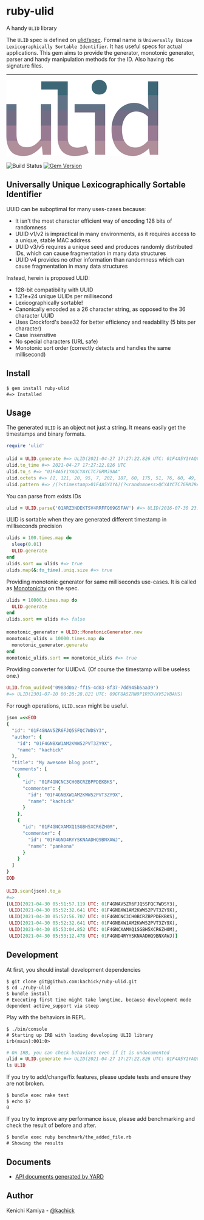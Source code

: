 # ruby-ulid

A handy `ULID` library

The `ULID` spec is defined on [ulid/spec](https://github.com/ulid/spec).
Formal name is `Universally Unique Lexicographically Sortable Identifier`.
It has useful specs for actual applications.
This gem aims to provide the generator, monotonic generator, parser and handy manipulation methods for the ID.
Also having rbs signature files.

---

![ULIDlogo](https://raw.githubusercontent.com/kachick/ruby-ulid/main/logo.png)

![Build Status](https://github.com/kachick/ruby-ulid/actions/workflows/test.yml/badge.svg?branch=main)
[![Gem Version](https://badge.fury.io/rb/ruby-ulid.png)](http://badge.fury.io/rb/ruby-ulid)

## Universally Unique Lexicographically Sortable Identifier

UUID can be suboptimal for many uses-cases because:

- It isn't the most character efficient way of encoding 128 bits of randomness
- UUID v1/v2 is impractical in many environments, as it requires access to a unique, stable MAC address
- UUID v3/v5 requires a unique seed and produces randomly distributed IDs, which can cause fragmentation in many data structures
- UUID v4 provides no other information than randomness which can cause fragmentation in many data structures

Instead, herein is proposed ULID:

- 128-bit compatibility with UUID
- 1.21e+24 unique ULIDs per millisecond
- Lexicographically sortable!
- Canonically encoded as a 26 character string, as opposed to the 36 character UUID
- Uses Crockford's base32 for better efficiency and readability (5 bits per character)
- Case insensitive
- No special characters (URL safe)
- Monotonic sort order (correctly detects and handles the same millisecond)

## Install

```console
$ gem install ruby-ulid
#=> Installed
```

## Usage

The generated `ULID` is an object not just a string.
It means easily get the timestamps and binary formats.

```ruby
require 'ulid'

ulid = ULID.generate #=> ULID(2021-04-27 17:27:22.826 UTC: 01F4A5Y1YAQCYAYCTC7GRMJ9AA)
ulid.to_time #=> 2021-04-27 17:27:22.826 UTC
ulid.to_s #=> "01F4A5Y1YAQCYAYCTC7GRMJ9AA"
ulid.octets #=> [1, 121, 20, 95, 7, 202, 187, 60, 175, 51, 76, 60, 49, 73, 37, 74]
ulid.pattern #=> /(?<timestamp>01F4A5Y1YA)(?<randomness>QCYAYCTC7GRMJ9AA)/i
```

You can parse from exists IDs

```ruby
ulid = ULID.parse('01ARZ3NDEKTSV4RRFFQ69G5FAV') #=> ULID(2016-07-30 23:54:10.259 UTC: 01ARZ3NDEKTSV4RRFFQ69G5FAV)
```

ULID is sortable when they are generated different timestamp in milliseconds precision

```ruby
ulids = 100.times.map do
  sleep(0.01)
  ULID.generate
end
ulids.sort == ulids #=> true
ulids.map(&:to_time).uniq.size #=> true
```

Providing monotonic generator for same milliseconds use-cases. It is called as [Monotonicity](https://github.com/ulid/spec/tree/d0c7170df4517939e70129b4d6462cc162f2d5bf#monotonicity) on the spec.

```ruby
ulids = 10000.times.map do
  ULID.generate
end
ulids.sort == ulids #=> false

monotonic_generator = ULID::MonotonicGenerator.new
monotonic_ulids = 10000.times.map do
  monotonic_generator.generate
end
monotonic_ulids.sort == monotonic_ulids #=> true
```

Providing converter for UUIDv4. (Of course the timestamp will be useless one.)

```ruby
ULID.from_uuidv4('0983d0a2-ff15-4d83-8f37-7dd945b5aa39')
#=> ULID(2301-07-10 00:28:28.821 UTC: 09GF8A5ZRN9P1RYDVXV52VBAHS)
```

For rough operations, `ULID.scan` might be useful.

```ruby
json =<<EOD
{
  "id": "01F4GNAV5ZR6FJQ5SFQC7WDSY3",
  "author": {
    "id": "01F4GNBXW1AM2KWW52PVT3ZY9X",
    "name": "kachick"
  },
  "title": "My awesome blog post",
  "comments": [
    {
      "id": "01F4GNCNC3CH0BCRZBPPDEKBKS",
      "commenter": {
        "id": "01F4GNBXW1AM2KWW52PVT3ZY9X",
        "name": "kachick"
      }
    },
    {
      "id": "01F4GNCXAMXQ1SGBH5XCR6ZH0M",
      "commenter": {
        "id": "01F4GND4RYYSKNAADHQ9BNXAWJ",
        "name": "pankona"
      }
    }
  ]
}
EOD

ULID.scan(json).to_a
#=>
[ULID(2021-04-30 05:51:57.119 UTC: 01F4GNAV5ZR6FJQ5SFQC7WDSY3),
 ULID(2021-04-30 05:52:32.641 UTC: 01F4GNBXW1AM2KWW52PVT3ZY9X),
 ULID(2021-04-30 05:52:56.707 UTC: 01F4GNCNC3CH0BCRZBPPDEKBKS),
 ULID(2021-04-30 05:52:32.641 UTC: 01F4GNBXW1AM2KWW52PVT3ZY9X),
 ULID(2021-04-30 05:53:04.852 UTC: 01F4GNCXAMXQ1SGBH5XCR6ZH0M),
 ULID(2021-04-30 05:53:12.478 UTC: 01F4GND4RYYSKNAADHQ9BNXAWJ)]
```

## Development

At first, you should install development dependencies

```console
$ git clone git@github.com:kachick/ruby-ulid.git
$ cd ./ruby-ulid
$ bundle install
# Executing first time might take longtime, because development mode dependent active_support via steep
```

Play with the behaviors in REPL.

```console
$ ./bin/console
# Starting up IRB with loading developing ULID library
irb(main):001:0>
```

```ruby
# On IRB, you can check behaviors even if it is undocumented
ulid = ULID.generate #=> ULID(2021-04-27 17:27:22.826 UTC: 01F4A5Y1YAQCYAYCTC7GRMJ9AA)
ls ULID
```

If you try to add/change/fix features, please update tests and ensure they are not broken.

```console
$ bundle exec rake test
$ echo $?
0
```

If you try to improve any performance issue, please add benchmarking and check the result of before and after.

```console
$ bundle exec ruby benchmark/the_added_file.rb
# Showing the results
```

## Documents

- [API documents generated by YARD](https://kachick.github.io/ruby-ulid/)

## Author

Kenichi Kamiya - [@kachick](https://github.com/kachick)
